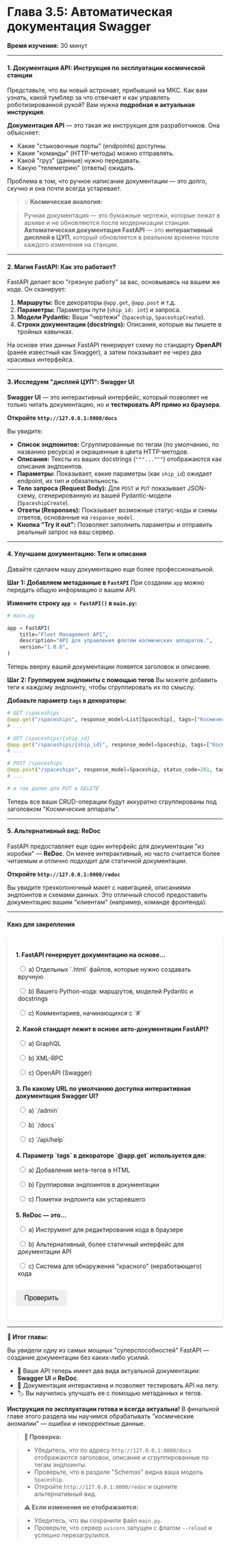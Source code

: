 # **Глава 3.5: Автоматическая документация Swagger**
**Время изучения:** 30 минут

---

#### **1. Документация API: Инструкция по эксплуатации космической станции**
Представьте, что вы новый астронавт, прибывший на МКС. Как вам узнать, какой тумблер за что отвечает и как управлять роботизированной рукой? Вам нужна **подробная и актуальная инструкция**.

**Документация API** — это такая же инструкция для разработчиков. Она объясняет:

- Какие "стыковочные порты" (endpoints) доступны.
- Какие "команды" (HTTP-методы) можно отправлять.
- Какой "груз" (данные) нужно передавать.
- Какую "телеметрию" (ответы) ожидать.

Проблема в том, что ручное написание документации — это долго, скучно и она почти всегда устаревает.

> 💡 **Космическая аналогия:**

> Ручная документация — это бумажные чертежи, которые лежат в архиве и не обновляются после модернизации станции.
> **Автоматическая документация FastAPI** — это **интерактивный дисплей в ЦУП**, который обновляется в реальном времени после каждого изменения на станции.

---

#### **2. Магия FastAPI: Как это работает?**
FastAPI делает всю "грязную работу" за вас, основываясь на вашем же коде. Он сканирует:

1.  **Маршруты:** Все декораторы `@app.get`, `@app.post` и т.д.
2.  **Параметры:** Параметры пути (`ship_id: int`) и запроса.
3.  **Модели Pydantic:** Ваши "чертежи" (`Spaceship`, `SpaceshipCreate`).
4.  **Строки документации (docstrings):** Описания, которые вы пишете в тройных кавычках.

На основе этих данных FastAPI генерирует схему по стандарту **OpenAPI** (ранее известный как Swagger), а затем показывает ее через два красивых интерфейса.

---

#### **3. Исследуем "дисплей ЦУП": Swagger UI**
**Swagger UI** — это интерактивный интерфейс, который позволяет не только читать документацию, но и **тестировать API прямо из браузера**.

**Откройте `http://127.0.0.1:8000/docs`**

Вы увидите:

- **Список эндпоинтов:** Сгруппированные по тегам (по умолчанию, по названию ресурса) и окрашенные в цвета HTTP-методов.
- **Описания:** Тексты из ваших docstrings (`"""..."""`) отображаются как описания эндпоинтов.
- **Параметры:** Показывает, какие параметры (как `ship_id`) ожидает endpoint, их тип и обязательность.
- **Тело запроса (Request Body):** Для `POST` и `PUT` показывает JSON-схему, сгенерированную из вашей Pydantic-модели (`SpaceshipCreate`).
- **Ответы (Responses):** Показывает возможные статус-коды и схемы ответов, основанные на `response_model`.
- **Кнопка "Try it out":** Позволяет заполнить параметры и отправить реальный запрос на ваш сервер.


---

#### **4. Улучшаем документацию: Теги и описания**
Давайте сделаем нашу документацию еще более профессиональной.

**Шаг 1: Добавляем метаданные в `FastAPI`**
При создании `app` можно передать общую информацию о вашем API.

**Измените строку `app = FastAPI()` в `main.py`:**
```python
# main.py

app = FastAPI(
    title="Fleet Management API",
    description="API для управления флотом космических аппаратов.",
    version="1.0.0",
)
```
Теперь вверху вашей документации появятся заголовок и описание.

**Шаг 2: Группируем эндпоинты с помощью тегов**
Вы можете добавить теги к каждому эндпоинту, чтобы сгруппировать их по смыслу.

**Добавьте параметр `tags` в декораторы:**
```python
# GET /spaceships
@app.get("/spaceships", response_model=List[Spaceship], tags=["Космические аппараты"])
# ...

# GET /spaceships/{ship_id}
@app.get("/spaceships/{ship_id}", response_model=Spaceship, tags=["Космические аппараты"])
# ...

# POST /spaceships
@app.post("/spaceships", response_model=Spaceship, status_code=201, tags=["Космические аппараты"])
# ...

# и так далее для PUT и DELETE
```
Теперь все ваши CRUD-операции будут аккуратно сгруппированы под заголовком "Космические аппараты".

---

#### **5. Альтернативный вид: ReDoc**
FastAPI предоставляет еще один интерфейс для документации "из коробки" — **ReDoc**. Он менее интерактивный, но часто считается более читаемым и отлично подходит для статичной документации.

**Откройте `http://127.0.0.1:8000/redoc`**

Вы увидите трехколоночный макет с навигацией, описаниями эндпоинтов и схемами данных. Это отличный способ предоставить документацию вашим "клиентам" (например, команде фронтенда).



---

#### **Квиз для закрепления**

<style>
    #quiz-container {
        border-radius: 8px;
        padding: 20px;
        margin-top: 20px;
        box-shadow: 0 2px 4px rgba(0,0,0,0.1);
    }
    .question {
        margin-bottom: 15px;
    }
    .question p {
        font-weight: bold;
        margin-bottom: 10px;
    }
    #quiz-container label {
        display: block;
        margin-bottom: 5px;
        cursor: pointer;
        padding: 5px;
        border-radius: 4px;
    }
    #quiz-container button {
        border: none;
        padding: 10px 20px;
        border-radius: 5px;
        cursor: pointer;
        font-size: 16px;
        margin-top: 10px;
    }
    #quiz-container button:hover {
    }
    #quiz-results {
        margin-top: 20px;
        padding: 15px;
        border-radius: 5px;
    }
</style>


<div id="quiz-container">
  <form id="quiz-form">
    <div class="question">
      <p>1. FastAPI генерирует документацию на основе...</p>
      <label><input type="radio" name="q1" value="a"> a) Отдельных `.html` файлов, которые нужно создавать вручную</label>
      <label><input type="radio" name="q1" value="b"> b) Вашего Python-кода: маршрутов, моделей Pydantic и docstrings</label>
      <label><input type="radio" name="q1" value="c"> c) Комментариев, начинающихся с `#`</label>
    </div>
    <div class="question">
      <p>2. Какой стандарт лежит в основе авто-документации FastAPI?</p>
      <label><input type="radio" name="q2" value="a"> a) GraphQL</label>
      <label><input type="radio" name="q2" value="b"> b) XML-RPC</label>
      <label><input type="radio" name="q2" value="c"> c) OpenAPI (Swagger)</label>
    </div>
    <div class="question">
      <p>3. По какому URL по умолчанию доступна интерактивная документация Swagger UI?</p>
      <label><input type="radio" name="q3" value="a"> a) `/admin`</label>
      <label><input type="radio" name="q3" value="b"> b) `/docs`</label>
      <label><input type="radio" name="q3" value="c"> c) `/api/help`</label>
    </div>
    <div class="question">
      <p>4. Параметр `tags` в декораторе `@app.get` используется для:</p>
      <label><input type="radio" name="q4" value="a"> a) Добавления мета-тегов в HTML</label>
      <label><input type="radio" name="q4" value="b"> b) Группировки эндпоинтов в документации</label>
      <label><input type="radio" name="q4" value="c"> c) Пометки эндпоинта как устаревшего</label>
    </div>
    <div class="question">
      <p>5. ReDoc — это...</p>
      <label><input type="radio" name="q5" value="a"> a) Инструмент для редактирования кода в браузере</label>
      <label><input type="radio" name="q5" value="b"> b) Альтернативный, более статичный интерфейс для документации API</label>
      <label><input type="radio" name="q5" value="c"> c) Система для обнаружения "красного" (неработающего) кода</label>
    </div>
    <button type="button" onclick="checkQuizAnswers()">Проверить</button>
  </form>
  <div id="quiz-results" style="display:none;"></div>
</div>

<script>
  function checkQuizAnswers() {
    const correctAnswers = { q1: 'b', q2: 'c', q3: 'b', q4: 'b', q5: 'b' };
    const form = document.getElementById('quiz-form');
    const resultsContainer = document.getElementById('quiz-results');
    let score = 0;
    let resultsHTML = '<h4>Результаты:</h4><ul>';

    for (const [question, correctAnswer] of Object.entries(correctAnswers)) {
      const questionDiv = form.querySelector(`input[name="${question}"]`).closest('.question');
      const labels = questionDiv.querySelectorAll('label');
      labels.forEach(l => {
          l.style.color = 'inherit';
          l.style.fontWeight = 'normal';
          l.style.border = 'none';
      });

      const userAnswer = form.elements[question] ? form.elements[question].value : undefined;

      if (userAnswer) {
        const selectedLabel = form.querySelector(`input[name="${question}"][value="${userAnswer}"]`).parentElement;
        if (userAnswer === correctAnswer) {
          score++;
          selectedLabel.style.fontWeight = 'bold';
          resultsHTML += `<li>Вопрос ${question.slice(1)}: <span style="color:green;">Верно!</span></li>`;
        } else {
          selectedLabel.style.fontWeight = 'bold';
          const correctLabel = form.querySelector(`input[name="${question}"][value="${correctAnswer}"]`).parentElement;
          correctLabel.style.fontWeight = 'bold';
          resultsHTML += `<li>Вопрос ${question.slice(1)}: <span style="color:red;">Неверно.</span> Правильный ответ: <b>${correctAnswer.toUpperCase()}</b></li>`;
        }
      } else {
        resultsHTML += `<li>Вопрос ${question.slice(1)}: <span style="color:orange;">Нет ответа.</span></li>`;
      }
    }

    resultsHTML += `</ul><p><b>Ваш результат: ${score} из ${Object.keys(correctAnswers).length}</b></p>`;
    resultsContainer.innerHTML = resultsHTML;
    resultsContainer.style.display = 'block';
  }
</script>


---

**🚀 Итог главы:**

Вы увидели одну из самых мощных "суперспособностей" FastAPI — создание документации без каких-либо усилий.

- 📖 Ваше API теперь имеет два вида актуальной документации: **Swagger UI** и **ReDoc**.
- 🔬 Документация интерактивна и позволяет тестировать API на лету.
- 🏷️ Вы научились улучшать ее с помощью метаданных и тегов.

**Инструкция по эксплуатации готова и всегда актуальна!** В финальной главе этого раздела мы научимся обрабатывать "космические аномалии" — ошибки и некорректные данные.

> **📌 Проверка:**

> - Убедитесь, что по адресу `http://127.0.0.1:8000/docs` отображаются заголовок, описание и сгруппированные по тегам эндпоинты.
> - Проверьте, что в разделе "Schemas" видна ваша модель `Spaceship`.
> - Откройте `http://127.0.0.1:8000/redoc` и оцените альтернативный вид.

> **⚠️ Если изменения не отображаются:**

> - Убедитесь, что вы сохранили файл `main.py`.
> - Проверьте, что сервер `uvicorn` запущен с флагом `--reload` и успешно перезагрузился.
